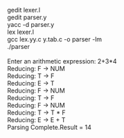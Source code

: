 gedit lexer.l \
gedit parser.y \
yacc -d parser.y \
lex lexer.l \
gcc lex.yy.c y.tab.c -o parser -lm \
./parser \
\
Enter an arithmetic expression: 2+3*4 \
Reducing: F -> NUM \
Reducing: T -> F \
Reducing: E -> T \
Reducing: F -> NUM \
Reducing: T -> F \
Reducing: F -> NUM \
Reducing: T -> T * F \
Reducing: E -> E + T \
Parsing Complete.Result = 14 

